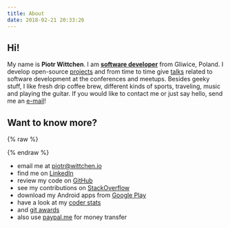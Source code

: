 ```yaml
---
title: About
date: 2018-02-21 20:33:26
---
```


Hi!
---

My name is **Piotr Wittchen**. I am [**software developer**](https://www.linkedin.com/in/piotrwittchen/) from Gliwice, Poland. I develop open-source [projects](/projects) and from time to time give [talks](/talks) related to software development at the conferences and meetups. Besides geeky stuff, I like fresh drip coffee brew, different kinds of sports, traveling, music and playing the guitar. If you would like to contact me or just say hello, send me an [e-mail](mailto:piotr@wittchen.io)!

Want to know more?
------------------

{% raw %}
<div id="avatar"></div>
{% endraw %}

* email me at piotr@wittchen.io
* find me on [LinkedIn](http://www.linkedin.com/in/piotrwittchen)
* review my code on [GitHub](https://github.com/pwittchen)
* see my contributions on [StackOverflow](http://stackoverflow.com/users/1150795/piotr-wittchen)
* download my Android apps from [Google Play](https://play.google.com/store/apps/dev?id=7269544076898428056)
* have a look at my [coder stats](http://coderstats.net/github/#pwittchen)
* and [git awards](http://git-awards.com/users/pwittchen)
* also use [paypal.me](https://www.paypal.me/pwittchen) for money transfer
